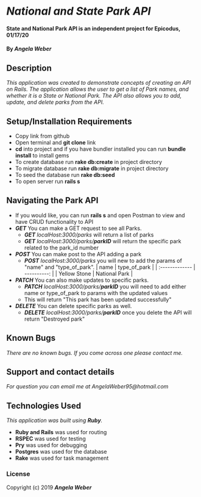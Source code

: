 # _National and State Park API_

#### **State and National Park API is an independent project for Epicodus, 01/17/20**

#### By _**Angela Weber**_

## Description
  _This application was created to demonstrate concepts of creating an API on Rails. The application allows the user to get a list of Park names, and whether it is a State or National Park. The API also allows you to add, update, and delete parks from the API._

## Setup/Installation Requirements

* Copy link from github
* Open terminal and __git clone__ link
* __cd__ into project and if you have bundler installed you can run __bundle install__ to install gems
* To create database run __rake db:create__ in project directory
* To migrate database run __rake db:migrate__ in project directory
* To seed the database run __rake db:seed__
* To open server run __rails s__

## Navigating the Park API
* If you would like, you can run __rails s__ and open Postman to view and have CRUD functionality to API
* **_GET_** You can make a GET request to see all Parks.
  * **_GET_** _localHost:3000/parks_ will return a list of parks
  * **_GET_** _localHost:3000/parks/**parkID**_ will return the specific park related to the park_id number
* **_POST_** You can make post to the API adding a park
  * **_POST_** _localHost:3000/parks_ you will new to add the params of "name" and "type_of_park".
| name           | type_of_park   |
| :------------- | ----------:   |
|  Yellow Stone  | National Park  |
* **_PATCH_** You can also make updates to specific parks.
  * **_PATCH_** _localHost:3000/parks/**parkID**_ you will need to add either name or type_of_park to params with the updated values
  * This will return "This park has been updated successfully"
* **_DELETE_** You can delete specific parks as well.
  * **_DELETE_** _localHost:3000/parks/**parkID**_ once you delete the API will return "Destroyed park"


## Known Bugs

_There are no known bugs. If you come across one please contact me._

## Support and contact details

_For question you can email me at AngelaWeber95@hotmail.com_

## Technologies Used

_This application was built using __Ruby__._
* __Ruby and Rails__ was used for routing
* __RSPEC__ was used for testing
* __Pry__ was used for debugging
* __Postgres__ was used for the database
* __Rake__ was used for task management

### License

Copyright (c) 2019 **_Angela Weber_**
